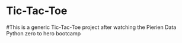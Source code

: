 # Tic-Tac-Toe
#This is a generic Tic-Tac-Toe project after watching the Pierien Data Python zero to hero bootcamp
